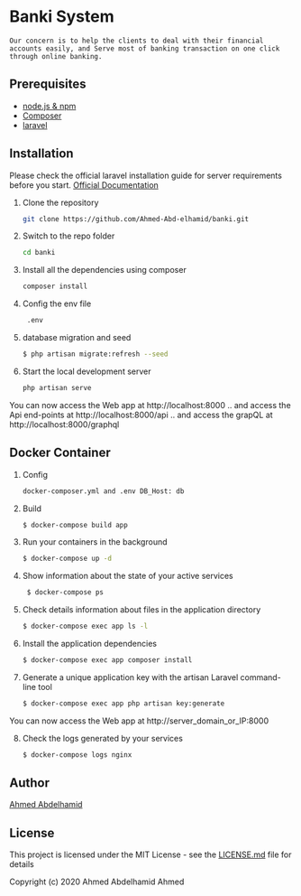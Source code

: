 # Banki System
	Our concern is to help the clients to deal with their financial accounts easily, and Serve most of banking transaction on one click through online banking.
	
## Prerequisites

- [node.js & npm](https://nodejs.org/)
- [Composer](https://getcomposer.org/download/)
- [laravel](http://laravel.com/)


## Installation

Please check the official laravel installation guide for server requirements before you start. [Official Documentation](https://laravel.com/docs/5.4/installation#installation)


1. Clone the repository
    ```sh
    git clone https://github.com/Ahmed-Abd-elhamid/banki.git
    ```
2. Switch to the repo folder
    ```sh
    cd banki
    ```
3. Install all the dependencies using composer
    ```sh
    composer install
    ```
4. Config the env file
    ```sh
     .env
    ```  
5. database migration and seed
    ```sh
    $ php artisan migrate:refresh --seed
    ```
6. Start the local development server
    ```sh
    php artisan serve
    ```

You can now access the Web app at http://localhost:8000
.. and access the Api end-points at http://localhost:8000/api
.. and access the grapQL at http://localhost:8000/graphql

## Docker Container

1. Config
    ```sh
    docker-composer.yml and .env DB_Host: db
    ```
2. Build
    ```sh
    $ docker-compose build app
    ```
3. Run your containers in the background
    ```sh
    $ docker-compose up -d
    ```
4. Show information about the state of your active services
    ```sh
     $ docker-compose ps
    ```  
5. Check details information about files in the application directory
    ```sh
    $ docker-compose exec app ls -l
    ```
6.  Install the application dependencies
    ```sh
    $ docker-compose exec app composer install
    ```
7. Generate a unique application key with the artisan Laravel command-line tool
    ```sh
    $ docker-compose exec app php artisan key:generate
    ```
You can now access the Web app at http://server_domain_or_IP:8000

8. Check the logs generated by your services
    ```sh
    $ docker-compose logs nginx
    ```
## Author

[Ahmed Abdelhamid](https://www.linkedin.com/in/ahmed-abdelhamd/)

## License

This project is licensed under the MIT License - see the [LICENSE.md](LICENSE.md) file for details

Copyright (c) 2020 Ahmed Abdelhamid Ahmed

